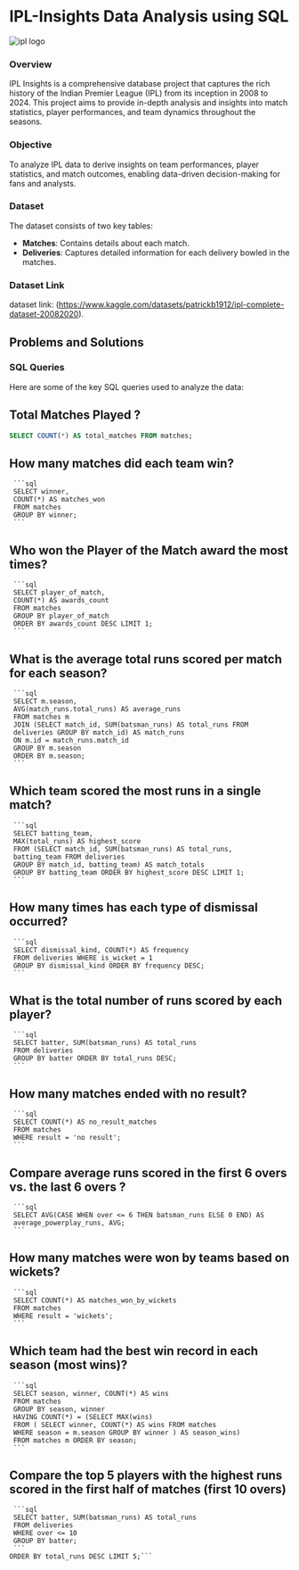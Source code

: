 # IPL-Insights Data Analysis using SQL
![ipl logo](https://images.deccanherald.com/deccanherald%2F2024-03%2Fddd16e79-f241-4a8c-bf06-ac40de765387%2FFsdglE4XsAE3YkJ.jpg?rect=0%2C0%2C2048%2C1152&auto=format%2Ccompress&fmt=webp&fit=max&format=webp&q=70&w=1200&dpr=1.5)

### Overview
IPL Insights is a comprehensive database project that captures the rich history of the Indian Premier League (IPL) from its inception in 2008 to 2024. This project aims to provide in-depth analysis and insights into match statistics, player performances, and team dynamics throughout the seasons.

### Objective
To analyze IPL data to derive insights on team performances, player statistics, and match outcomes, enabling data-driven decision-making for fans and analysts.

### Dataset
The dataset consists of two key tables:

 - **Matches**: Contains details about each match.
 - **Deliveries**: Captures detailed information for each delivery bowled in the matches.

### Dataset Link
dataset link: (https://www.kaggle.com/datasets/patrickb1912/ipl-complete-dataset-20082020).

## Problems and Solutions

### SQL Queries
Here are some of the key SQL queries used to analyze the data:

## Total Matches Played ?
   ```sql
   SELECT COUNT(*) AS total_matches FROM matches;
   ```
## How many matches did each team win?
     ```sql
     SELECT winner, 
     COUNT(*) AS matches_won
     FROM matches
     GROUP BY winner;
     ```
## Who won the Player of the Match award the most times?
     ```sql
     SELECT player_of_match,
     COUNT(*) AS awards_count
     FROM matches
     GROUP BY player_of_match
     ORDER BY awards_count DESC LIMIT 1;
     ```
     
## What is the average total runs scored per match for each season?
     ```sql
     SELECT m.season,
     AVG(match_runs.total_runs) AS average_runs
     FROM matches m
     JOIN (SELECT match_id, SUM(batsman_runs) AS total_runs FROM 
     deliveries GROUP BY match_id) AS match_runs
     ON m.id = match_runs.match_id
     GROUP BY m.season
     ORDER BY m.season;
     ```
     
## Which team scored the most runs in a single match?
     ```sql
     SELECT batting_team,
     MAX(total_runs) AS highest_score
     FROM (SELECT match_id, SUM(batsman_runs) AS total_runs, 
     batting_team FROM deliveries 
     GROUP BY match_id, batting_team) AS match_totals
     GROUP BY batting_team ORDER BY highest_score DESC LIMIT 1;
     ```
     
## How many times has each type of dismissal occurred?
     ```sql
     SELECT dismissal_kind, COUNT(*) AS frequency
     FROM deliveries WHERE is_wicket = 1 
     GROUP BY dismissal_kind ORDER BY frequency DESC;
     ```
   
## What is the total number of runs scored by each player?
     ```sql
     SELECT batter, SUM(batsman_runs) AS total_runs
     FROM deliveries
     GROUP BY batter ORDER BY total_runs DESC;
     ```
     
## How many matches ended with no result?
     ```sql
     SELECT COUNT(*) AS no_result_matches 
     FROM matches 
     WHERE result = 'no result';
     ```
     
 ## Compare average runs scored in the first 6 overs vs. the last 6 overs ?
     ```sql
     SELECT AVG(CASE WHEN over <= 6 THEN batsman_runs ELSE 0 END) AS 
     average_powerplay_runs, AVG;
     ```
     
 ## How many matches were won by teams based on wickets?
     ```sql
     SELECT COUNT(*) AS matches_won_by_wickets
     FROM matches
     WHERE result = 'wickets';
     ```
     
 ## Which team had the best win record in each season (most wins)?
     ```sql
     SELECT season, winner, COUNT(*) AS wins
     FROM matches
     GROUP BY season, winner
     HAVING COUNT(*) = (SELECT MAX(wins) 
     FROM ( SELECT winner, COUNT(*) AS wins FROM matches
     WHERE season = m.season GROUP BY winner ) AS season_wins)
     FROM matches m ORDER BY season;
     ```
   
## Compare the top 5 players with the highest runs scored in the first half of matches (first 10 overs)
     ```sql
     SELECT batter, SUM(batsman_runs) AS total_runs
     FROM deliveries
     WHERE over <= 10
     GROUP BY batter;
     ```
    ORDER BY total_runs DESC LIMIT 5;```
   

